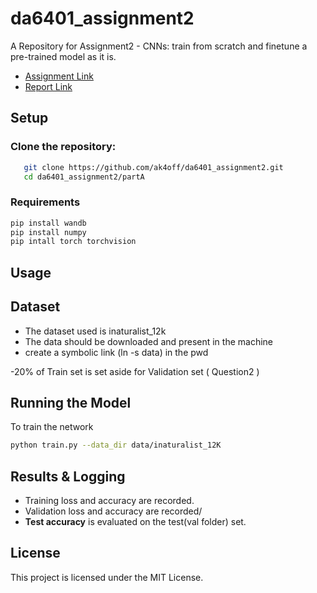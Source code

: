 # da6401_assignment2
A Repository for Assignment2 - CNNs: train from scratch and finetune a pre-trained model as it is.

- [Assignment Link](https://wandb.ai/sivasankar1234/DA6401/reports/DA6401-Assignment-2--VmlldzoxMjAyNjgyNw)  
- [Report Link](https://api.wandb.ai/links/ns24z274-iitm-ac-in/)

## **Setup**

### **Clone the repository:**  
```bash
   git clone https://github.com/ak4off/da6401_assignment2.git
   cd da6401_assignment2/partA
```

### **Requirements**
```bash
pip install wandb
pip install numpy
pip intall torch torchvision
```
## **Usage**

## **Dataset**
- The dataset used is inaturalist_12k
- The data should be downloaded and present in the machine 
- create a symbolic link (ln -s <path-to-dataset> data) in the pwd

-20% of Train set is set aside for Validation set ( Question2 ) 

## **Running the Model**
To train the network
```bash
python train.py --data_dir data/inaturalist_12K 
```
## **Results & Logging**
- Training loss and accuracy are recorded.
- Validation loss and accuracy are recorded/
- **Test accuracy** is evaluated on the test(val folder) set.

## **License**
This project is licensed under the MIT License.
